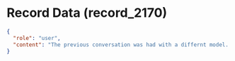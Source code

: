 # Record Data (record_2170)

```json
{
  "role": "user",
  "content": "The previous conversation was had with a differnt model. Do you think this guy was fired? "
}
```
